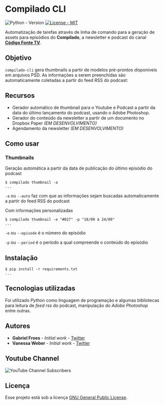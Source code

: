 # Compilado CLI

![Python - Version](https://img.shields.io/badge/python-3.10-green) [![License - MIT](https://img.shields.io/badge/license-PSF--2.0-9400d3.svg)](https://spdx.org/licenses/PSF-2.0.html)

Automatização de tarefas através de linha de comando para a geração de assets para episódios do **Compilado**, a newsletter e podcast do canal **[Código Fonte TV](https://youtube.com/codigofontetv)**.

## Objetivo

`compilado-cli` gera thumbnails a partir de modelos pré-prontos disponíveis em arquivos PSD. As informações a serem preenchidas são automaticamente coletadas a partir do feed RSS do podcast:

## Recursos

- Gerador automático de thumbnail para o Youtube e Podcast a partir da data do último lançamento do podcast, usando o Adobe Photoshop.
- Gerador do conteúdo da newsletter a partir de um documento no Dropbox Paper _(EM DESENVOLVIMENTO)_
- Agendamento da newsletter _(EM DESENVOLVIMENTO)_

## Como usar

### Thumbnails

Geração automática a partir da data de publicação do último episódio do podcast

```shell
$ compilado thumbnail -a
...
```

`-a` ou `--auto` faz com que as informações sejam buscadas automaticamente a partir do feed RSS do podcast

Com informações personalizadas

```shell
$ compilado thumbnail -e "#027" -p "18/09 à 24/09"
...
```

`-e` ou `--episode` é o número do episódio

`-p` ou `--period` é o período a qual compreende o conteúdo do episódio

## Instalação

```shell
$ pip install -r requirements.txt
...
```

## Tecnologias utilizadas

Foi utilizado _Python_ como linguagem de programação e algumas bibliotecas para leitura de _feed rss_ do podcast, manipulação do _Adobe Photoshop_ entre outras.

## Autores

- **Gabriel Froes** - _Initial work_ - [Twitter](https://www.twitter.com/gabrielfroes)
- **Vanessa Weber** - _Initial work_ - [Twitter](https://www.twitter.com/nessaweberfroes)

## Youtube Channel

![YouTube Channel Subscribers](https://img.shields.io/youtube/channel/subscribers/UCFuIUoyHB12qpYa8Jpxoxow?style=social)

## Licença

Esse projeto está sob a licença [GNU General Public License](https://opensource.org/licenses/GPL-3.0).
